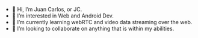 - 👋 Hi, I’m Juan Carlos, or JC.
- 👀 I’m interested in Web and Android Dev.
- 🌱 I’m currently learning webRTC and video data streaming over the web.
- 💞️ I’m looking to collaborate on anything that is within my abilities.

<!---
jczasgit/jczasgit is a ✨ special ✨ repository because its `README.md` (this file) appears on your GitHub profile.
You can click the Preview link to take a look at your changes.
--->
